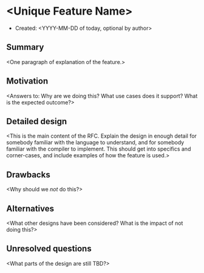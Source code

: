 # \<Unique Feature Name>

- Created: \<YYYY-MM-DD of today, optional by author>

## Summary
[Summary]: #summary

\<One paragraph of explanation of the feature.>

## Motivation
[Motivation]: #motivation

\<Answers to: Why are we doing this? What use cases does it support? What is the expected outcome?>

## Detailed design
[Detailed design]: #detailed-design

\<This is the main content of the RFC. Explain the design in enough detail for somebody familiar with the language to understand, and for somebody familiar with the compiler to implement.
This should get into specifics and corner-cases, and include examples of how the feature is used.>

## Drawbacks
[Drawbacks]: #drawbacks

\<Why should we *not* do this?>

## Alternatives
[Alternatives]: #alternatives

\<What other designs have been considered? What is the impact of not doing this?>

## Unresolved questions
[Unresolved questions]: #unresolved-questions

\<What parts of the design are still TBD?>
